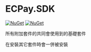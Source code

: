 # ECPay.SDK

[![NuGet](https://img.shields.io/nuget/v/ECPay.SDK.svg)](https://www.nuget.org/packages/ECPay.SDK)
[![NuGet](https://img.shields.io/nuget/dt/ECPay.SDK.svg)](https://www.nuget.org/packages/ECPay.SDK)

所有附加套件的共同會使用到的基礎套件

在安裝其它套件時會一併被安裝